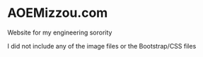 # AOEMizzou.com
Website for my engineering sorority 

I did not include any of the image files or the Bootstrap/CSS files
